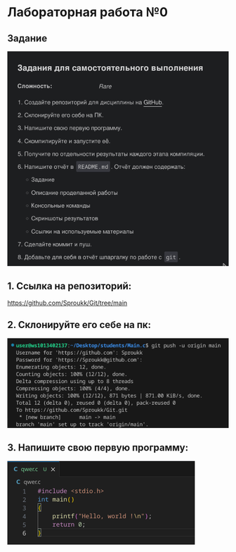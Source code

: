 # Лабораторная работа №0
## Задание 

![Alt text](Zadanie1.png)

## 1. Ссылка на репозиторий:
https://github.com/Sproukk/Git/tree/main

## 2. Склонируйте его себе на пк:
![Alt text](token.png)

## 3. Напишите свою первую программу:
![Alt text](program.png)
